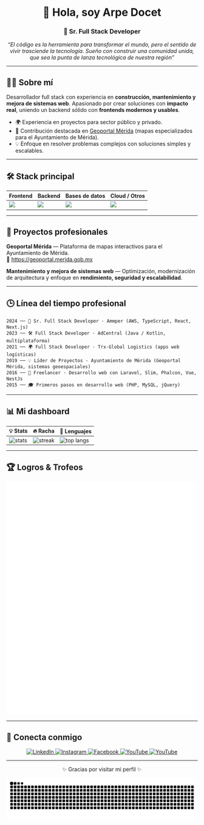 <div align="center">

# 👋 Hola, soy Arpe Docet
### 🚀 Sr. Full Stack Developer

<em>“El código es la herramienta para transformar el mundo,
pero el sentido de vivir trasciende la tecnología.
Sueño con construir una comunidad unida,
que sea la punta de lanza tecnológica de nuestra región”</em>

---

</div>

## 🧑‍💼 Sobre mí
Desarrollador full stack con experiencia en **construcción, mantenimiento y mejora de sistemas web**.
Apasionado por crear soluciones con **impacto real**, uniendo un backend sólido con **frontends modernos y usables**.

- 🌍 Experiencia en proyectos para sector público y privado.
- 📍 Contribución destacada en [Geoportal Mérida](https://geoportal.merida.gob.mx) (mapas especializados para el Ayuntamiento de Mérida).
- 💡 Enfoque en resolver problemas complejos con soluciones simples y escalables.

---

## 🛠️ Stack principal

<div align="center">

| Frontend | Backend | Bases de datos | Cloud / Otros |
|----------|---------|----------------|---------------|
| <img src="https://skillicons.dev/icons?i=js,ts,react,vue" height="28" /> | <img src="https://skillicons.dev/icons?i=python,php,laravel" height="28" /> | <img src="https://skillicons.dev/icons?i=mysql,postgres" height="28" /> | <img src="https://skillicons.dev/icons?i=aws,git" height="28" /> |

</div>

---

## 📌 Proyectos profesionales

**Geoportal Mérida** — Plataforma de mapas interactivos para el Ayuntamiento de Mérida.  
🔗 https://geoportal.merida.gob.mx

**Mantenimiento y mejora de sistemas web** — Optimización, modernización de arquitectura y enfoque en **rendimiento, seguridad y escalabilidad**.

---

## 🕒 Línea del tiempo profesional

```text
2024 ── 🚀 Sr. Full Stack Developer · Ammper (AWS, TypeScript, React, Next.js)  
2023 ── 🛠️ Full Stack Developer · AdCentral (Java / Kotlin, multiplataforma)  
2021 ── 🌍 Full Stack Developer · Trx-Global Logistics (apps web logísticas)  
2019 ── 💡 Líder de Proyectos · Ayuntamiento de Mérida (Geoportal Mérida, sistemas geoespaciales)  
2016 ── 🔧 Freelancer · Desarrollo web con Laravel, Slim, Phalcon, Vue, NestJs
2015 ── 🎓 Primeros pasos en desarrollo web (PHP, MySQL, jQuery) 
```

---

## 📊 Mi dashboard

<div align="center">

| 💡 Stats | 🔥 Racha | 🎨 Lenguajes |
|----------|---------|--------------|
| <img src="https://github-readme-stats.vercel.app/api?username=arpedeveloper&show_icons=true&theme=radical&hide_border=true&rank_icon=github" alt="stats" /> | <img src="https://streak-stats.demolab.com?user=arpedeveloper&theme=radical&hide_border=true" alt="streak" /> | <img src="https://github-readme-stats.vercel.app/api/top-langs/?username=arpedeveloper&layout=compact&theme=radical&hide_border=true" alt="top langs" /> |

</div>

---

## 🏆 Logros & Trofeos

<!--<div align="center">
  <img src="https://github-profile-trophy.vercel.app/?username=arpedeveloper&theme=gruvbox&no-frame=true&margin-w=10&margin-h=10" />
</div>-->
<div align="center">
  <img src="./assets/metrics.svg" alt="metrics achievements" />
</div>

---

## 🤝 Conecta conmigo

<div align="center">

<a href="https://www.linkedin.com/in/jesusross">
  <img src="https://img.shields.io/badge/Linkedin-0A66C2?logo=linkedin&logoColor=white" alt="LinkedIn" />
</a>
<a href="https://instagram.com/arpedocet">
  <img src="https://img.shields.io/badge/Instagram-E4405F?logo=instagram&logoColor=white" alt="Instagram" />
</a>
<a href="https://facebook.com/arpedocet">
  <img src="https://img.shields.io/badge/Facebook-1877F2?logo=facebook&logoColor=white" alt="Facebook" />
</a>
<a href="https://youtube.com/@arpedocet">
  <img src="https://img.shields.io/badge/YouTube-FF0000?logo=youtube&logoColor=white" alt="YouTube" />
</a>
<a href="https://www.udemy.com/user/jesus-ross-ammper/">
  <img src="https://img.shields.io/badge/Udemy-a13cdb?logo=udemy&logoColor=white" alt="YouTube" />
</a>

</div>

---

<div align="center">

✨ Gracias por visitar mi perfil ✨

<!-- Si habilitas el snake, este SVG se generará automáticamente con el workflow -->
<img src="https://github.com/arpedeveloper/arpedeveloper/blob/output/github-contribution-grid-snake.svg" alt="snake animation" />

</div>
